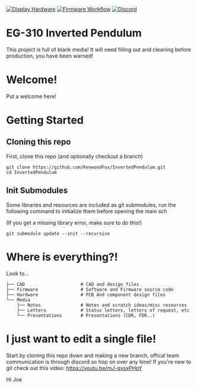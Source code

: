 [![Display Hardware](https://github.com/KenwoodFox/EG-310-InvertedPendulum/actions/workflows/hardware_workflow.yml/badge.svg)](https://github.com/KenwoodFox/EG-310-InvertedPendulum/actions/workflows/hardware_workflow.yml)
[![Firmware Workflow](https://github.com/KenwoodFox/EG-310-InvertedPendulum/actions/workflows/firmware_workflow.yml/badge.svg)](https://github.com/KenwoodFox/EG-310-InvertedPendulum/actions/workflows/firmware_workflow.yml)
[![Discord](https://img.shields.io/discord/914358168379867216.svg?label=&logo=discord&logoColor=ffffff&color=7389D8&labelColor=6A7EC2)](https://discord.gg/Eczua62m7v)

EG-310 Inverted Pendulum
========================

This project is full of blank media! It will need filling out and cleaning before production, you have been warned!

# Welcome!

Put a welcome here!

# Getting Started

## Cloning this repo

First, clone this repo (and optionally checkout a branch)

```shell
git clone https://github.com/KenwoodFox/InvertedPendulum.git
cd InvertedPendulum
```

## Init Submodules

Some libraries and resources are included as git submodules, run the following
command to initialize them before opening the main sch

(If you get a missing library error, make sure to do this!)

```shell
git submodule update --init --recursive
```

# Where is everything?!

Look to...
```shell
├── CAD                     # CAD and design files
├── Firmware                # Software and Firmware source code
├── Hardware                # PCB And component design files
└── Media
    ├── Notes               # Notes and scratch ideas/misc resources
    ├── Letters             # Status letters, letters of request, etc
    └── Presentations       # Presentations (CDR, FDR..)
```

# I just want to edit a single file!

Start by cloning this repo down and making a new branch, offical team communication
is through discord so hop on over any time! If you're new to git check out this video: https://youtu.be/mJ-qvsxPHpY

Hi Joe
